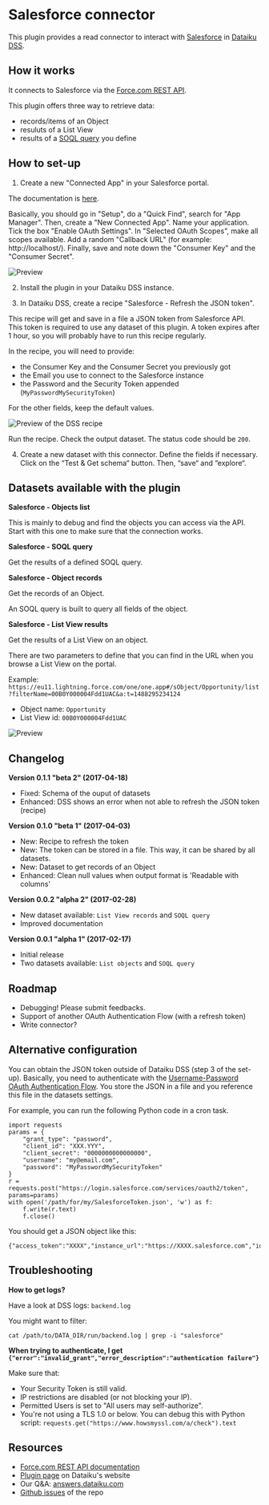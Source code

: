 # Salesforce connector

This plugin provides a read connector to interact with [Salesforce](https://www.salesforce.com) in [Dataiku DSS](http://www.dataiku.com/).

## How it works

It connects to Salesforce via the [Force.com REST API](https://developer.salesforce.com/docs/atlas.en-us.api_rest.meta/api_rest/intro_what_is_rest_api.htm).

This plugin offers three way to retrieve data:

* records/items of an Object
* resuluts of a List View
* results of a [SOQL query](https://developer.salesforce.com/docs/atlas.en-us.soql_sosl.meta/soql_sosl/sforce_api_calls_soql.htm) you define

## How to set-up

1) Create a new "Connected App" in your Salesforce portal.

The documentation is [here](https://developer.salesforce.com/docs/atlas.en-us.api_rest.meta/api_rest/intro_defining_remote_access_applications.htm).

Basically, you should go in "Setup", do a "Quick Find", search for "App Manager". Then, create a "New Connected App". Name your application. Tick the box "Enable OAuth Settings". In "Selected OAuth Scopes", make all scopes available. Add a random "Callback URL" (for example: http://localhost/). Finally, save and note down the "Consumer Key" and the "Consumer Secret".

![Preview](https://raw.githubusercontent.com/dataiku/dataiku-contrib/master/salesforce/images/connectedapp2.png)

2) Install the plugin in your Dataiku DSS instance.

3) In Dataiku DSS, create a recipe "Salesforce - Refresh the JSON token".

This recipe will get and save in a file a JSON token from Salesforce API. This token is required to use any dataset of this plugin. A token expires after 1 hour, so you will probably have to run this recipe regularly.

In the recipe, you will need to provide:

* the Consumer Key and the Consumer Secret you previously got
* the Email you use to connect to the Salesforce instance
* the Password and the Security Token appended (`MyPasswordMySecurityToken`)

For the other fields, keep the default values.

![Preview of the DSS recipe](https://raw.githubusercontent.com/dataiku/dataiku-contrib/master/salesforce/images/dssrecipe.png)

Run the recipe. Check the output dataset. The status code should be `200`.

4) Create a new dataset with this connector. Define the fields if necessary. Click on the “Test & Get schema“ button. Then, “save“ and “explore“.

## Datasets available with the plugin

**Salesforce - Objects list**

This is mainly to debug and find the objects you can access via the API. Start with this one to make sure that the connection works.

**Salesforce - SOQL query**

Get the results of a defined SOQL query.

**Salesforce - Object records**

Get the records of an Object.

An SOQL query is built to query all fields of the object.

**Salesforce - List View results**

Get the results of a List View on an object.

There are two parameters to define that you can find in the URL when you browse a List View on the portal.

Example: `https://eu11.lightning.force.com/one/one.app#/sObject/Opportunity/list?filterName=00B0Y000004Fdd1UAC&a:t=1488295234124`

* Object name: `Opportunity`
* List View id: `00B0Y000004Fdd1UAC`

![Preview](https://raw.githubusercontent.com/dataiku/dataiku-contrib/master/salesforce/images/listviewurl.png)

## Changelog

**Version 0.1.1 "beta 2" (2017-04-18)**

* Fixed: Schema of the ouput of datasets
* Enhanced: DSS shows an error when not able to refresh the JSON token (recipe)

**Version 0.1.0 "beta 1" (2017-04-03)**

* New: Recipe to refresh the token
* New: The token can be stored in a file. This way, it can be shared by all datasets.
* New: Dataset to get records of an Object
* Enhanced: Clean null values when output format is 'Readable with columns'

**Version 0.0.2 "alpha 2" (2017-02-28)**

* New dataset available: `List View records` and `SOQL query`
* Improved documentation

**Version 0.0.1 "alpha 1" (2017-02-17)**

* Initial release
* Two datasets available: `List objects` and `SOQL query`

## Roadmap

* Debugging! Please submit feedbacks.
* Support of another OAuth Authentication Flow (with a refresh token)
* Write connector?

## Alternative configuration

You can obtain the JSON token outside of Dataiku DSS (step 3 of the set-up). Basically, you need to authenticate with the [Username-Password OAuth Authentication Flow](https://developer.salesforce.com/docs/atlas.en-us.api_rest.meta/api_rest/intro_understanding_username_password_oauth_flow.htm). You store the JSON in a file and you reference this file in the datasets settings.

For example, you can run the following Python code in a cron task.

```
import requests
params = {
    "grant_type": "password",
    "client_id": "XXX.YYY",
    "client_secret": "0000000000000000",
    "username": "my@email.com",
    "password": "MyPasswordMySecurityToken"
}
r = requests.post("https://login.salesforce.com/services/oauth2/token", params=params)
with open('/path/for/my/SalesforceToken.json', 'w') as f:
    f.write(r.text)
    f.close()
```

You should get a JSON object like this:

```
{"access_token":"XXXX","instance_url":"https://XXXX.salesforce.com","id":"https://login.salesforce.com/id/XXX","token_type":"Bearer","issued_at":"1487324604890","signature":"XXX"}
```

## Troubleshooting

**How to get logs?**

Have a look at DSS logs: `backend.log`

You might want to filter:

```
cat /path/to/DATA_DIR/run/backend.log | grep -i "salesforce"
```

**When trying to authenticate, I get `{"error":"invalid_grant","error_description":"authentication failure"}`**

Make sure that:

* Your Security Token is still valid.
* IP restrictions are disabled (or not blocking your IP).
* Permitted Users is set to "All users may self-authorize".
* You're not using a TLS 1.0 or below. You can debug this with Python script: `requests.get("https://www.howsmyssl.com/a/check").text`

## Resources

* [Force.com REST API documentation](https://developer.salesforce.com/docs/atlas.en-us.api_rest.meta/api_rest/intro_what_is_rest_api.htm)
* [Plugin page](https://www.dataiku.com/community/plugins/info/salesforce.html) on Dataiku's website
* Our Q&A: [answers.dataiku.com](https://answers.dataiku.com)
* [Github issues](https://github.com/dataiku/dataiku-contrib/issues) of the repo
